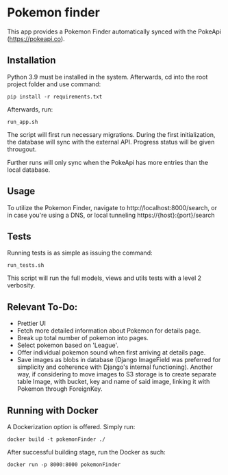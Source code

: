 # Pokemon finder

This app provides a Pokemon Finder automatically synced with the PokeApi (https://pokeapi.co).

## Installation

Python 3.9 must be installed in the system. Afterwards, cd into the root project folder and use command:

    pip install -r requirements.txt

Afterwards, run:

    run_app.sh

The script will first run necessary migrations. During the first initialization, the database will sync with the external API. Progress status will be given througout. 

Further runs will only sync when the PokeApi has more entries than the local database.

## Usage

To utilize the Pokemon Finder, navigate to http://localhost:8000/search, or in case you're using a DNS, or local tunneling https://{host}:{port}/search

## Tests

Running tests is as simple as issuing the command:

    run_tests.sh

This script will run the full models, views and utils tests with a level 2 verbosity.

## Relevant To-Do:

* Prettier UI
* Fetch more detailed information about Pokemon for details page.
* Break up total number of pokemon into pages.
* Select pokemon based on 'League'.
* Offer individual pokemon sound when first arriving at details page.
* Save images as blobs in database (Django ImageField was preferred for simplicity and coherence with Django's internal functioning). Another way, if considering to move images to S3 storage is to create separate table Image, with bucket, key and name of said image, linking it with Pokemon through ForeignKey.

## Running with Docker

A Dockerization option is offered. Simply run:

    docker build -t pokemonFinder ./

After successful building stage, run the Docker as such:

    docker run -p 8000:8000 pokemonFinder